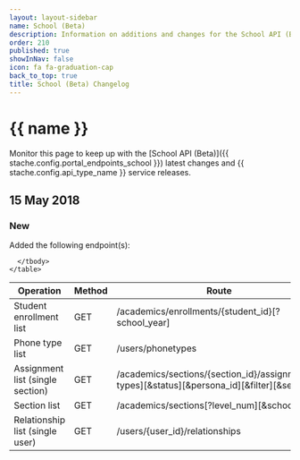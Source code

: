 ```yaml
---
layout: layout-sidebar
name: School (Beta)
description: Information on additions and changes for the School API (Beta).
order: 210
published: true
showInNav: false
icon: fa fa-graduation-cap
back_to_top: true
title: School (Beta) Changelog
---
```


# {{ name }}

Monitor this page to keep up with the [School API (Beta)]({{ stache.config.portal_endpoints_school }}) latest changes and {{ stache.config.api_type_name }} service releases.

## 15 May 2018

### New

Added the following endpoint(s):

<div class="table-responsive">
    <table class="table table-striped table-hover">
      <thead>
        <tr>
          <th>Operation</th>
          <th>Method</th>
          <th>Route</th>
        </tr>
      </thead>
      <tbody>
        <tr class="clickable-row" data-url="{{stache.config.portal_endpoints_student_enrollement_list}}">
          <td>Student enrollment list</td>
          <td>GET</td>
          <td>/academics/enrollments/{student_id}[?school_year]</td>
        </tr>
         <tr class="clickable-row" data-url="{{stache.config.portal_endpoints_phone_type_list}}">
          <td>Phone type list</td>
          <td>GET</td>
          <td>/users/phonetypes</td>
        </tr>
         <tr class="clickable-row" data-url="{{stache.config.portal_endpoints_assignment_list_single}}">
          <td>Assignment list (single section) </td>
          <td>GET</td>
          <td>/academics/sections/{section_id}/assignments[?types][&status][&persona_id][&filter][&search]</td>
        </tr>
        <tr class="clickable-row" data-url="{{stache.config.portal_endpoints_section_list}}">
          <td>Section list</td>
          <td>GET</td>
          <td>/academics/sections[?level_num][&school_year]</td>
        </tr>
        <tr class="clickable-row" data-url="{{stache.config.portal_endpoints_relationship_list}}">
          <td>Relationship list (single user)</td>
          <td>GET</td>
          <td>/users/{user_id}/relationships</td>
        </tr>
        
      </tbody>
    </table>
</div>